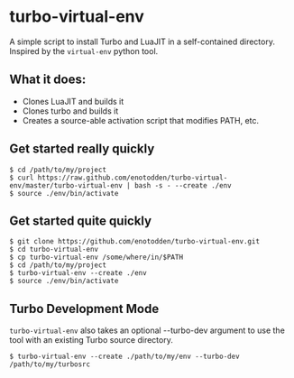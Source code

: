 turbo-virtual-env
=================

A simple script to install Turbo and LuaJIT in a self-contained directory.
Inspired by the `virtual-env` python tool.



What it does:
-------------

+ Clones LuaJIT and builds it
+ Clones turbo and builds it
+ Creates a source-able activation script that modifies PATH, etc.



Get started really quickly
--------------------------

    $ cd /path/to/my/project
    $ curl https://raw.github.com/enotodden/turbo-virtual-env/master/turbo-virtual-env | bash -s - --create ./env
    $ source ./env/bin/activate



Get started quite quickly
-------------------------

    $ git clone https://github.com/enotodden/turbo-virtual-env.git 
    $ cd turbo-virtual-env
    $ cp turbo-virtual-env /some/where/in/$PATH
    $ cd /path/to/my/project
    $ turbo-virtual-env --create ./env
    $ source ./env/bin/activate


Turbo Development Mode
----------------------

`turbo-virtual-env` also takes an optional --turbo-dev argument to 
use the tool with an existing Turbo source directory.

    $ turbo-virtual-env --create ./path/to/my/env --turbo-dev /path/to/my/turbosrc
